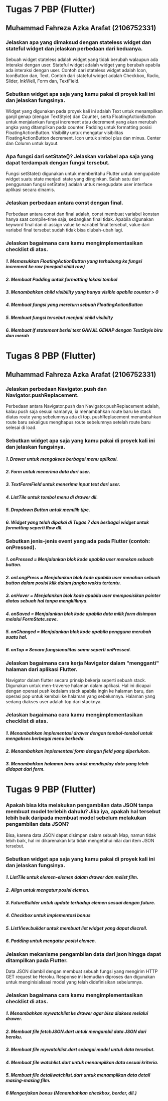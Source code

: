 # Tugas 7 PBP (Flutter)
## Muhammad Fahreza Azka Arafat (2106752331)

### Jelaskan apa yang dimaksud dengan stateless widget dan stateful widget dan jelaskan perbedaan dari keduanya.

Sebuah widget stateless adalah widget yang tidak berubah walaupun ada interaksi dengan user. Stateful widget adalah widget yang berubah apabila ada interaksi dengan user. Contoh dari stateless widget adalah Icon, IconButton dan, Text. Contoh dari stateful widget adalah Checkbox, Radio, Slider, InkWell, Form dan, TextField.

### Sebutkan widget apa saja yang kamu pakai di proyek kali ini dan jelaskan fungsinya.

Widget yang digunakan pada proyek kali ini adalah Text untuk menampilkan ganjil genap (dengan TextStyle) dan Counter, serta FloatingActionButton untuk menjalankan fungsi increment atau decrement yang akan merubah angka yang ditampilkan pada counter. Padding untuk formatting posisi FloatingActionButton. Visibility untuk mengatur visibilitas FloatingActionButton decrement. Icon untuk simbol plus dan minus. Center dan Column untuk layout.

### Apa fungsi dari setState()? Jelaskan variabel apa saja yang dapat terdampak dengan fungsi tersebut.

Fungsi setState() digunakan untuk memberitahu Flutter untuk mengupdate widget suatu state menjadi state yang diinginkan. Salah satu dari penggunaan fungsi setState() adalah untuk mengupdate user interface aplikasi secara dinamis.

### Jelaskan perbedaan antara const dengan final.

Perbedaan antara const dan final adalah, const membuat variabel konstan hanya saat compile-time saja, sedangkan final tidak. Apabila digunakan keyword final dan di assign value ke variabel final tersebut, value dari variabel final tersebut sudah tidak bisa diubah-ubah lagi.

### Jelaskan bagaimana cara kamu mengimplementasikan checklist di atas.
##### 1. Memasukkan FloatingActionButton yang terhubung ke fungsi increment ke row (menjadi child row)
##### 2. Membuat Padding untuk formatting lokasi tombol
##### 3. Menambahkan child visibility yang hanya visible apabila counter > 0
##### 4. Membuat fungsi yang mereturn sebuah FloatingActionButton
##### 5. Membuat fungsi tersebut menjadi child visibilty
##### 6. Membuat if statement berisi text GANJIL GENAP dengan TextStyle biru dan merah

# Tugas 8 PBP (Flutter)
## Muhammad Fahreza Azka Arafat (2106752331)

###  Jelaskan perbedaan Navigator.push dan Navigator.pushReplacement.

Perbedaan antara Navigator.push dan Navigator.pushReplacement adalah, kalau push saja sesuai namanya, ia menambahkan route baru ke stack diatas route yang sebelumnya ada di top. pushReplacement menambahkan route baru sekaligus menghapus route sebelumnya setelah route baru selesai di load.

### Sebutkan widget apa saja yang kamu pakai di proyek kali ini dan jelaskan fungsinya.

##### 1. Drawer untuk mengakses berbagai menu aplikasi.
##### 2. Form untuk menerima data dari user.
##### 3. TextFormField untuk menerima input text dari user.
##### 4. ListTile untuk tombol menu di drawer dll.
##### 5. Dropdown Button untuk memilih tipe.
##### 6. Widget yang telah dipakai di Tugas 7 dan berbagai widget untuk formatting seperti Row dll.

### Sebutkan jenis-jenis event yang ada pada Flutter (contoh: onPressed).

##### 1. onPressed = Menjalankan blok kode apabila user menekan sebuah button.
##### 2. onLongPress = Menjalankan blok kode apabila user menahan sebuah button dalam posisi klik dalam jangka waktu tertentu.
##### 3. onHover = Menjalankan blok kode apabila user memposisikan pointer diatas sebuah hal tanpa mengkliknya.
##### 4. onSaved = Menjalankan blok kode apabila data milik form disimpan melalui FormState.save.
##### 5. onChanged = Menjalankan blok kode apabila pengguna merubah suatu hal.
##### 6. onTap = Secara fungsionalitas sama seperti onPressed.

### Jelaskan bagaimana cara kerja Navigator dalam "mengganti" halaman dari aplikasi Flutter.

Navigator dalam flutter secara prinsip bekerja seperti sebuah stack. Digunakan untuk men-traverse halaman dalam aplikasi. Hal ini dicapai dengan operasi push kedalam stack apabila ingin ke halaman baru, dan operasi pop untuk kembali ke halaman yang sebelumnya. Halaman yang sedang diakses user adalah top dari stacknya.

### Jelaskan bagaimana cara kamu mengimplementasikan checklist di atas.

##### 1. Menambahkan implementasi drawer dengan tombol-tombol untuk mengakses berbagai menu berbeda.
##### 2. Menambahkan implementasi form dengan field yang diperlukan.
##### 3. Menambahkan halaman baru untuk mendisplay data yang telah didapat dari form.

# Tugas 9 PBP (Flutter)

### Apakah bisa kita melakukan pengambilan data JSON tanpa membuat model terlebih dahulu? Jika iya, apakah hal tersebut lebih baik daripada membuat model sebelum melakukan pengambilan data JSON?

Bisa, karena data JSON dapat disimpan dalam sebuah Map, namun tidak lebih baik, hal ini dikarenakan kita tidak mengetahui nilai dari item JSON tersebut.

### Sebutkan widget apa saja yang kamu pakai di proyek kali ini dan jelaskan fungsinya.

##### 1. ListTile untuk elemen-elemen dalam drawer dan melist film.
##### 2. Align untuk mengatur posisi elemen.
##### 3. FutureBuilder untuk update terhadap elemen sesuai dengan future.
##### 4. Checkbox untuk implementasi bonus
##### 5. ListView.builder untuk membuat list widget yang dapat discroll.
##### 6. Padding untuk mengatur posisi elemen.

### Jelaskan mekanisme pengambilan data dari json hingga dapat ditampilkan pada Flutter.

Data JSON diambil dengan membuat sebuah fungsi yang mengirim HTTP GET request ke Heroku. Response ini kemudian diproses dan digunakan untuk menginisialisasi model yang telah didefinisikan sebelumnya.

### Jelaskan bagaimana cara kamu mengimplementasikan checklist di atas.

##### 1. Menambahkan mywatchlist ke drawer agar bisa diakses melalui drawer.
##### 2. Membuat file fetchJSON.dart untuk mengambil data JSON dari heroku.
##### 3. Membuat file mywatchlist.dart sebagai model untuk data tersebut.
##### 4. Membuat file watchlist.dart untuk menampilkan data sesuai kriteria.
##### 5. Membuat file detailwatchlist.dart untuk menampilkan data detail masing-masing film.
##### 6 Mengerjakan bonus (Menambahkan checkbox, border, dll.)

